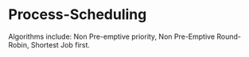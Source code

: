 # Process-Scheduling
Algorithms include:
Non Pre-emptive priority, Non Pre-Emptive Round-Robin, Shortest Job first.
